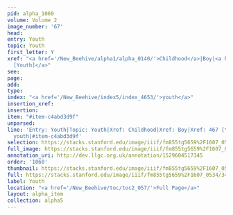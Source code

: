 ```yaml
---
pid: alpha_1060
volume: Volume 2
image_number: '67'
head: 
entry: Youth
topic: Youth
first_letter: Y
xref: "<a href='/New_Beehive/alpha1/alpha_0140/'>Childhood</a>|Boy|<a href='/New_Beehive/toc/toc2_115/'>467
  [Youth]</a>"
see: 
page: 
add: 
type: 
index: "<a href='/New_Beehive/index5/index_4653/'>youth</a>"
insertion_xref: 
insertion: 
item: "#item-c4abd3d9f"
unparsed: 
line: 'Entry: Youth|Topic: Youth|Xref: Childhood|Xref: Boy|Xref: 467 [Youth]|Index:
  youth|#item-c4abd3d9f'
selection: https://stacks.stanford.edu/image/iiif/fm855tg5659%2F1607_0534/342,3917,2978,454/full/0/default.jpg
full_image: https://stacks.stanford.edu/image/iiif/fm855tg5659%2F1607_0534/full/full/0/default.jpg
annotation_uri: http://dev.llgc.org.uk/annotation/1529604517345
order: '1060'
thumbnail: https://stacks.stanford.edu/image/iiif/fm855tg5659%2F1607_0534/342,3917,600,180/250,/0/default.jpg
full: https://stacks.stanford.edu/image/iiif/fm855tg5659%2F1607_0534/342,3917,2978,454/full/0/default.jpg
label: Youth
location: "<a href='/New_Beehive/toc/toc2_057/'>Full Page</a>"
layout: alpha_item
collection: alpha5
---
```

